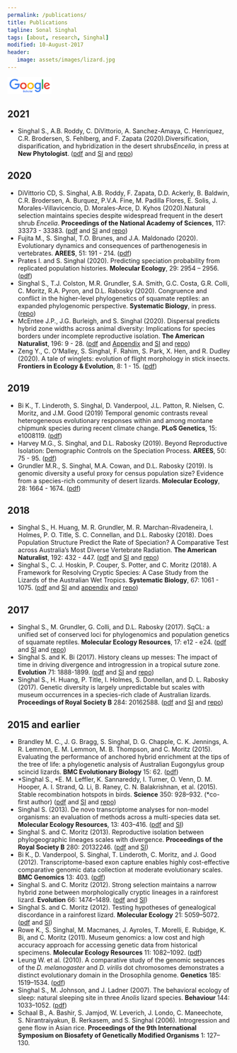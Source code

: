 ```yaml
---
permalink: /publications/
title: Publications
tagline: Sonal Singhal
tags: [about, research, Singhal]
modified: 10-August-2017
header:
   image: assets/images/lizard.jpg
---
```


<a href="https://scholar.google.com/citations?user=hGRmhQkAAAAJ&hl=en" target="_blank"><img src="/assets/images/Google_Scholar_logo_2015.png" width="100" /></a>

## 2021
* Singhal S.​, A.B. Roddy​, C. DiVittorio, A. Sanchez-Amaya, C. Henriquez, C.R. Brodersen, S. Fehlberg, and F. Zapata (2020). ​Diversification, disparification, and hybridization in the desert shrubs ​_Encelia_, in press at **New Phytologist**. ([pdf](/assets/docs/Singhal_etal_2020.pdf) and [SI](/assets/docs/Singhal_etal_2020_SI.pdf) and [repo](https://github.com/singhal/encelia_phylogeny))

## 2020

* DiVittorio CD, S. Singhal​, A.B. Roddy​, F. Zapata​, D.D. Ackerly, B. Baldwin, C.R. Brodersen​, A. Burquez, P.V.A. Fine​, M. Padilla Flores​, E. Solis​, J. Morales-Villavicencio​, D. Morales-Arce​, D. Kyhos (2020). ​Natural selection maintains species despite widespread frequent in the desert shrub ​_Encelia_. **Proceedings of the National Academy of Sciences**, 117: 33373 - 33383. ([pdf](/assets/docs/DiVittorio_etal_2020.pdf) and [SI](/assets/docs/DiVittorio_etal_2020_SI.pdf) and [repo](https://github.com/singhal/encelia_transplant))
* Fujita M., S. Singhal, T.O. Brunes, and J.A. Maldonado (2020). Evolutionary dynamics and consequences of parthenogenesis in vertebrates. **AREES**, 51: 191 - 214. ([pdf](/assets/docs/Fujita_etal_2020.pdf))
* Prates I. and S. Singhal (2020). Predicting speciation probability from replicated population histories. **Molecular Ecology**, 29: 2954 – 2956. ([pdf](/assets/docs/Prates_Singhal_2020.pdf))
* Singhal S., T.J. Colston, M.R. Grundler, S.A. Smith, G.C. Costa, G.R. Colli, C. Moritz, R.A. Pyron, and D.L. Rabosky (2020). Congruence and conflict in the higher-level phylogenetics of squamate reptiles: an expanded phylogenomic perspective. **Systematic Biology**, in press. ([repo](https://github.com/singhal/conflict_analysis))
* McEntee J.P., J.G. Burleigh, and S. Singhal (2020). Dispersal predicts hybrid zone widths across animal diversity: Implications for species borders under incomplete reproductive isolation. **The American Naturalist**, 196: 9 - 28. ([pdf](/assets/docs/McEntee_hz_2020.pdf) and [Appendix](/assets/docs/McEntee_hz_App_2020.pdf) and [SI](/assets/docs/McEntee_hz_SI_2020.pdf) and [repo](https://github.com/singhal/hz_metaanalysis))
* Zeng Y., C. O'Malley, S. Singhal, F. Rahim, S. Park, X. Hen, and R. Dudley (2020). A tale of winglets: evolution of flight morphology in stick insects. **Frontiers in Ecology & Evolution**, 8: 1 - 15. ([pdf](/assets/docs/Zeng_etal_2020.pdf))



## 2019
* Bi K., T. Linderoth, S. Singhal, D. Vanderpool, J.L. Patton, R. Nielsen, C. Moritz, and J.M. Good (2019) Temporal genomic contrasts reveal heterogeneous evolutionary responses within and among montane chipmunk species during recent climate change. **PLoS Genetics**, 15: e1008119.  ([pdf](/assets/docs/Bi_etal_2019.pdf)) 
* Harvey M.G., S. Singhal, and D.L. Rabosky (2019). Beyond Reproductive Isolation: Demographic Controls on the Speciation Process. **AREES**, 50: 75 - 95. ([pdf](/assets/docs/Harvey_etal_2019.pdf)) 
* Grundler M.R., S. Singhal, M.A. Cowan, and D.L. Rabosky (2019). Is genomic diversity a useful proxy for census population size? Evidence from a species-rich community of desert lizards. **Molecular Ecology**, 28: 1664 - 1674. ([pdf](/assets/docs/Grundler_etal_2019.pdf))

## 2018
* Singhal S., H. Huang, M. R. Grundler, M. R. Marchan-Rivadeneira, I. Holmes, P. O. Title, S. C. Connellan, and D.L. Rabosky (2018). Does Population Structure Predict the Rate of Speciation? A Comparative Test across Australia’s Most Diverse Vertebrate Radiation. **The American Naturalist**, 192: 432 - 447. ([pdf](/assets/docs/Singhal_geneflow_2018.pdf) and [SI](/assets/docs/Singhal_geneflow_SI_2018.pdf) and [repo](https://github.com/singhal/Spheno_Gene_Flow))
* Singhal S., C. J. Hoskin, P. Couper, S. Potter, and C. Moritz (2018). A Framework for Resolving Cryptic Species: A Case Study from the Lizards of the Australian Wet Tropics. **Systematic Biology**, 67: 1061 - 1075. ([pdf](/assets/docs/Singhal_species_2018.pdf) and [SI](/assets/docs/Singhal_species_SI_2018.pdf) and [appendix](/assets/docs/Singhal_species_appendix_2018.pdf) and [repo](https://github.com/singhal/AWT_delimit))

## 2017
* Singhal S., M. Grundler, G. Colli, and D.L. Rabosky (2017). SqCL: a unified set of conserved loci for phylogenomics and population genetics of squamate reptiles. **Molecular Ecology Resources**, 17: e12 - e24. ([pdf](/assets/docs/Singhal_etal_2017_SqCL.pdf) and [SI](/assets/docs/Singhal_etal_2017_SqCL_SI.pdf) and [repo](https://github.com/singhal/SqCL))
* Singhal S. and K. Bi (2017). History cleans up messes: The impact of time in driving divergence and introgression in a tropical suture zone. **Evolution** 71: 1888-1899. ([pdf](/assets/docs/SinghalBi_2017_history.pdf) and [SI](/assets/docs/SinghalBi_2017_history_SI.pdf) and [repo](https://github.com/singhal/introgression_AWT))
* Singhal S., H. Huang, P. Title, I. Holmes, S. Donnellan, and D. L. Rabosky (2017). Genetic diversity is largely unpredictable but scales with museum occurrences in a species-rich clade of Australian lizards. **Proceedings of Royal Society B** 284: 20162588. ([pdf](/assets/docs/Singhal_etal_2017_gendiv.pdf) and [SI](/assets/docs/Singhal_etal_2017_gendiv_SI.pdf) and [repo](https://github.com/singhal/ct_gen_div))

## 2015 and earlier
* Brandley M. C., J. G. Bragg, S. Singhal, D. G. Chapple, C. K. Jennings, A. R. Lemmon, E. M. Lemmon, M. B. Thompson, and C. Moritz (2015). Evaluating the performance of anchored hybrid enrichment at the tips of the tree of life: a phylogenetic analysis of Australian Eugongylus group scincid lizards. **BMC Evolutionary Biology** 15: 62. ([pdf](/assets/docs/Brandley_etal_2015_ahe.pdf))
* \*Singhal S., \*E. M. Leffler, K. Sannareddy, I. Turner, O. Venn, D. M. Hooper, A. I. Strand, Q. Li, B. Raney, C. N. Balakrishnan, et al. (2015). Stable recombination hotspots in birds. **Science** 350: 928–932. (\*co-first author) ([pdf](/assets/docs/Singhal_etal_2015_recombination.pdf) and [SI](/assets/docs/Singhal_etal_2015_recombination_SI.pdf) and [repo](https://github.com/singhal/postdoc))
* Singhal S. (2013). De novo transcriptome analyses for non-model organisms: an evaluation of methods across a multi-species data set. **Molecular Ecology Resources**, 13: 403–416. ([pdf](/assets/docs/Singhal_2013_transcriptome.pdf) and [SI](/assets/docs/Singhal_2013_transcriptome_SI.pdf))
* Singhal S. and C. Moritz (2013). Reproductive isolation between phylogeographic lineages scales with divergence. **Proceedings of the Royal Society B** 280: 20132246. ([pdf](/assets/docs/SinghalMoritz_2013_RI.pdf) and [SI](/assets/docs/SinghalMoritz_2013_RI_SI.pdf))
* Bi K., D. Vanderpool, S. Singhal, T. Linderoth, C. Moritz, and J. Good (2012). Transcriptome-based exon capture enables highly cost-effective comparative genomic data collection at moderate evolutionary scales. **BMC Genomics** 13: 403. ([pdf](/assets/docs/Bi_etal_2012_exoncap.pdf))
* Singhal S. and C. Moritz (2012). Strong selection maintains a narrow hybrid zone between morphologically cryptic lineages in a rainforest lizard. **Evolution** 66: 1474–1489. ([pdf](/assets/docs/SinghalMoritz_2012_gillieshz.pdf) and [SI](/assets/docs/SinghalMoritz_2012_gillieshz_SI.pdf))
* Singhal S. and C. Moritz (2012). Testing hypotheses of genealogical discordance in a rainforest lizard. **Molecular Ecology** 21: 5059–5072. ([pdf](/assets/docs/SinghalMoritz_2012_discordance.pdf) and [SI](/assets/docs/SinghalMoritz_2012_discordance_SI.pdf))
* Rowe K., S. Singhal, M. Macmanes, J. Ayroles, T. Morelli, E. Rubidge, K. Bi, and C. Moritz (2011). Museum genomics: a low cost and high accuracy approach for accessing genetic data from historical specimens. **Molecular Ecology Resources** 11: 1082–1092. ([pdf](/assets/docs/Rowe_etal_2011_museum.pdf))
* Leung W. et al. (2010). A comparative study of the genomic sequences of the _D. melanogaster_ and _D. virilis_ dot chromosomes demonstrates a distinct evolutionary domain in the Drosophila genome. **Genetics** 185: 1519–1534. ([pdf](/assets/docs/Leung_etal_2010_drosophila.pdf))
* Singhal S., M. Johnson, and J. Ladner (2007). The behavioral ecology of sleep: natural sleeping site in three _Anolis_ lizard species. **Behaviour** 144: 1033–1052. ([pdf](/assets/docs/Singhal_etal_2007_sleep.pdf))
* Schaal B., A. Bashir, S. Jamjod, W. Leverich, J. Londo, C. Maneechote, S. Nirantraiyakun, B. Rerkasem, and S. Singhal (2006). Introgression and gene flow in Asian rice. **Proceedings of the 9th International Symposium on Biosafety of Genetically Modified Organisms** 1: 127–130.
